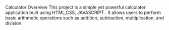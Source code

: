 Calculator
Overview
This project is a simple yet powerful calculator application built using HTML,CSS, JAVASCRIPT . It allows users to perform basic arithmetic operations such as addition, subtraction, multiplication, and division.
